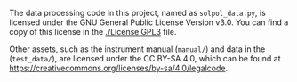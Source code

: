 The data processing code in this project, named as `solpol_data.py`, is licensed under the GNU General Public License Version v3.0. You can find a copy of this license in the [./License.GPL3]() file. 

Other assets, such as the instrument manual (`manual/`) and data in the (`test_data/`), are licensed under the CC BY-SA 4.0, which can be found at <https://creativecommons.org/licenses/by-sa/4.0/legalcode>.

